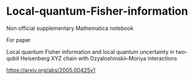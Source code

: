 # Local-quantum-Fisher-information
Non official supplementary Mathematica notebook 

For paper 


Local quantum Fisher information and local quantum 
uncertainty in two-qubit Heisenberg XYZ chain with 
Dzyaloshinskii–Moriya interactions

https://arxiv.org/abs/2005.00425v1
